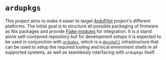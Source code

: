 # `ardupkgs`

This project aims to make it easer to target [ArduPilot] project's different platforms. The initial goal is to structure all possible packaging of firmware as Nix packages and provide [Flake modules][flake-modules] for integration. It is a stand alone self-contained repository but for development setups it is expected to be used in conjunction with [`ardudev`], which is a [`devshell`] infrastructure that can be used to setup the required tooling and local enviroment shells in all supported systems, as well as seamlessly interfacing with `ardupkgs` itself.

[ArduPilot]: https://ardupilot.org/
[github-ardupilot]: https://github.com/ArduPilot/ardupilot
[`ardudev`]: https://github.com/weird-sisters/ardudev
[`devshell`]: https://numtide.github.io/devshell/
[flake-modules]: https://flake.parts/options/flake-parts-flakemodules#opt-flake.flakeModules
